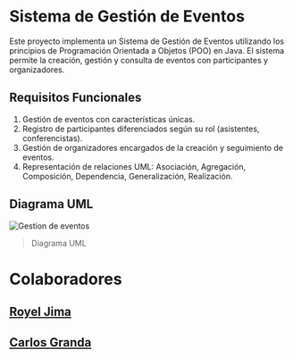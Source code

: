 # Sistema de Gestión de Eventos

Este proyecto implementa un Sistema de Gestión de Eventos utilizando los principios de Programación Orientada a Objetos (POO) en Java. El sistema permite la creación, gestión y consulta de eventos con participantes y organizadores.

## Requisitos Funcionales
1. Gestión de eventos con características únicas.
2. Registro de participantes diferenciados según su rol (asistentes, conferencistas).
3. Gestión de organizadores encargados de la creación y seguimiento de eventos.
4. Representación de relaciones UML: Asociación, Agregación, Composición, Dependencia, Generalización, Realización.

## Diagrama UML
![Gestion de eventos](https://github.com/user-attachments/assets/7415a915-a422-4549-8d05-d3421ad97f49)
>Diagrama UML

# Colaboradores
## [Royel Jima](https://github.com/R0yalCode)
## [Carlos Granda](https://github.com/Jos748gran)

